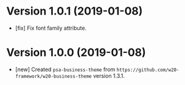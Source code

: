 # Version 1.0.1 (2019-01-08)

* [fix] Fix font family attribute.

# Version 1.0.0 (2019-01-08)

* [new] Created `psa-business-theme` from `https://github.com/w20-framework/w20-business-theme` version 1.3.1. 
